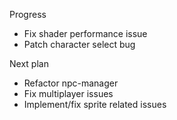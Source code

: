 Progress
- Fix shader performance issue
- Patch character select bug

Next plan
- Refactor npc-manager
- Fix multiplayer issues
- Implement/fix sprite related issues
